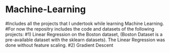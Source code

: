 # Machine-Learning
#Includes all the projects that I undertook while learning Machine Learning.
#For now the repositry includes the code and datasets of the following projects:
#1) Linear Regression on the Boston dataset, (Boston Dataset is a pre-available dataset with the sklearn datasets). The Linear Regression was done without feature scaling.
#2) Gradient Descent 
